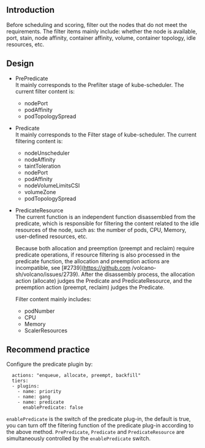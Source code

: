 ## Introduction

Before scheduling and scoring, filter out the nodes that do not meet the requirements. The filter items mainly include: whether the node is available, port, stain, node affinity, container affinity, volume, container topology, idle resources, etc.

## Design
- PrePredicate  
    It mainly corresponds to the Prefilter stage of kube-scheduler. The current filter content is:
    - nodePort
    - podAffinity
    - podTopologySpread

- Predicate  
    It mainly corresponds to the Filter stage of kube-scheduler. The current filtering content is:
    - nodeUnscheduler
    - nodeAffinity
    - taintToleration
    - nodePort
    - podAffinity
    - nodeVolumeLimitsCSI
    - volumeZone
    - podTopologySpread

- PredicateResource  
    The current function is an independent function disassembled from the predicate, which is responsible for filtering the content related to the idle resources of the node, such as: the number of pods, CPU, Memory, user-defined resources, etc.

    Because both allocation and preemption (preempt and reclaim) require predicate operations, if resource filtering is also processed in the predicate function, the allocation and preemption actions are incompatible, see [#2739](https://github.com /volcano-sh/volcano/issues/2739). After the disassembly process, the allocation action (allocate) judges the Predicate and PredicateResource, and the preemption action (preempt, reclaim) judges the Predicate.

    Filter content mainly includes:
    - podNumber
    - CPU
    - Memory
    - ScalerResources

## Recommend practice
Configure the predicate plugin by:
```
  actions: "enqueue, allocate, preempt, backfill"
  tiers:
  - plugins:
    - name: priority
    - name: gang
    - name: predicate
      enablePredicate: false
```
`enablePredicate` is the switch of the predicate plug-in, the default is true, you can turn off the filtering function of the predicate plug-in according to the above method. `PrePredicate`, `Predicate` and `PredicateResource` are simultaneously controlled by the `enablePredicate` switch.